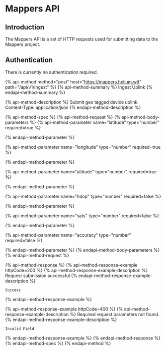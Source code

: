# Mappers API

## Introduction

The Mappers API is a set of HTTP requests used for submitting data to the Mappers project.

## Authentication

There is currently no authentication required.

{% api-method method="post" host="https://mappers.helium.wtf" path="/api/v1/ingest" %}
{% api-method-summary %}
Ingest Uplink
{% endapi-method-summary %}

{% api-method-description %}
Submit geo tagged device uplink.    
Content-Type: application/json
{% endapi-method-description %}

{% api-method-spec %}
{% api-method-request %}
{% api-method-body-parameters %}
{% api-method-parameter name="latitude" type="number" required=true %}

{% endapi-method-parameter %}

{% api-method-parameter name="longitude" type="number" required=true %}

{% endapi-method-parameter %}

{% api-method-parameter name="altitude" type="number" required=true %}

{% endapi-method-parameter %}

{% api-method-parameter name="hdop" type="number" required=false %}

{% endapi-method-parameter %}

{% api-method-parameter name="sats" type="number" required=false %}

{% endapi-method-parameter %}

{% api-method-parameter name="accuracy" type="number" required=false %}

{% endapi-method-parameter %}
{% endapi-method-body-parameters %}
{% endapi-method-request %}

{% api-method-response %}
{% api-method-response-example httpCode=200 %}
{% api-method-response-example-description %}
Request submission successful
{% endapi-method-response-example-description %}

```
Success
```
{% endapi-method-response-example %}

{% api-method-response-example httpCode=400 %}
{% api-method-response-example-description %}
Required request parameters not found.
{% endapi-method-response-example-description %}

```
Invalid Field
```
{% endapi-method-response-example %}
{% endapi-method-response %}
{% endapi-method-spec %}
{% endapi-method %}




